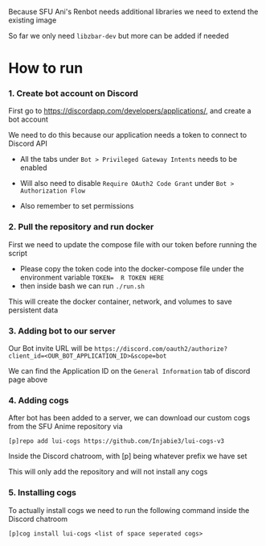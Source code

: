 Because SFU Ani's Renbot needs additional libraries we need to extend the existing image

So far we only need `libzbar-dev` but more can be added if needed

# How to run

### 1. Create bot account on Discord
First go to https://discordapp.com/developers/applications/, and create a bot account

We need to do this because our application needs a token to connect to Discord API

- All the tabs under `Bot > Privileged Gateway Intents` needs to be enabled

- Will also need to disable `Require OAuth2 Code Grant` under `Bot > Authorization Flow`

- Also remember to set permissions


### 2. Pull the repository and run docker

First we need to update the compose file with our token before running the script

- Please copy the token code into the docker-compose file under the environment variable `TOKEN= 
R TOKEN HERE`
- then inside bash we can run `./run.sh`

This will create the docker container, network, and volumes to save persistent data

### 3. Adding bot to our server

Our Bot invite URL will be `https://discord.com/oauth2/authorize?client_id=<OUR_BOT_APPLICATION_ID>&scope=bot`

We can find the Application ID on the `General Information` tab of discord page above

### 4. Adding cogs

After bot has been added to a server, we can download our custom cogs from the SFU Anime repository via 

```[p]repo add lui-cogs https://github.com/Injabie3/lui-cogs-v3```

Inside the Discord chatroom, with [p] being whatever prefix we have set

This will only add the repository and will not install any cogs

### 5. Installing cogs

To actually install cogs we need to run the following command inside the Discord chatroom

```[p]cog install lui-cogs <list of space seperated cogs>```

